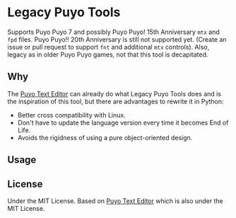 # Legacy Puyo Tools

Supports Puyo Puyo 7 and possibly Puyo Puyo! 15th Anniversary `mtx` and `fpd`
files. Puyo Puyo!! 20th Anniversary is still not supported yet. (Create an issue
or pull request to support `fnt` and additional `mtx` controls). Also, legacy as
in older Puyo Puyo games, not that this tool is decapitated.

## Why

The [Puyo Text Editor][1] can already do what Legacy Puyo Tools does and is the
inspiration of this tool, but there are advantages to rewrite it in Python:

- Better cross compatibility with Linux.
- Don't have to update the language version every time it becomes End of Life.
- Avoids the rigidness of using a pure object-oriented design.

## Usage



## License

Under the MIT License. Based on [Puyo Text Editor][1] which is also under the
MIT License.

[1]: https://github.com/nickworonekin/puyo-text-editor
